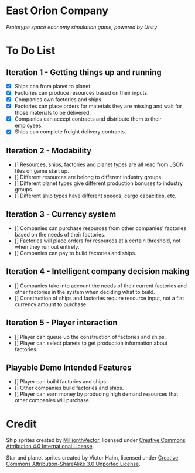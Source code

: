 # East Orion Company
*Prototype space economy simulation game, powered by Unity*

# To Do List
## Iteration 1 - Getting things up and running
 - [x] Ships can from planet to planet.
 - [x] Factories can produce resources based on their inputs.
 - [x] Companies own factories and ships.
 - [x] Factories can place orders for materials they are missing and wait for those materials to be delivered.
 - [x] Companies can accept contracts and distribute them to their employees.
 - [x] Ships can complete freight delivery contracts.

## Iteration 2 - Modability
 - [] Resources, ships, factories and planet types are all read from JSON files on game start up.
 - [] Different resources are belong to different industry groups.
 - [] Different planet types give different production bonuses to industry groups.
 - [] Different ship types have different speeds, cargo capacities, etc.

## Iteration 3 - Currency system
 - [] Companies can purchase resources from other companies' factories based on the needs of their factories.
 - [] Factories will place orders for resources at a certain threshold, not when they run out entirely.
 - [] Companies can pay to build factories and ships.

## Iteration 4 - Intelligent company decision making
 - [] Companies take into account the needs of their current factories and other factories in the system when deciding what to build.
 - [] Construction of ships and factories require resource input, not a flat currency amount to purchase.

## Iteration 5 - Player interaction
 - [] Player can queue up the construction of factories and ships.
 - [] Player can select planets to get production information about factories.

## Playable Demo Intended Features
 - [] Player can build factories and ships.
 - [] Other companies build factories and ships.
 - [] Player can earn money by producing high demand resources that other companies will purchase.

# Credit
Ship sprites created by [MillionthVector](http://millionthvector.blogspot.com.au), licensed under [Creative Commons Attribution 4.0 International License](https://creativecommons.org/licenses/by/4.0/#).

Star and planet sprites created by Victor Hahn, licensed under [Creative Commons Attribution-ShareAlike 3.0 Unported License](https://creativecommons.org/licenses/by-sa/3.0/).
